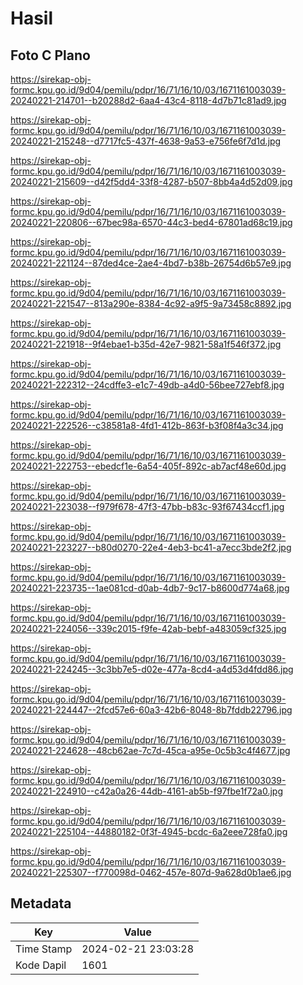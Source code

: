 # Hasil

## Foto C Plano

https://sirekap-obj-formc.kpu.go.id/9d04/pemilu/pdpr/16/71/16/10/03/1671161003039-20240221-214701--b20288d2-6aa4-43c4-8118-4d7b71c81ad9.jpg

https://sirekap-obj-formc.kpu.go.id/9d04/pemilu/pdpr/16/71/16/10/03/1671161003039-20240221-215248--d7717fc5-437f-4638-9a53-e756fe6f7d1d.jpg

https://sirekap-obj-formc.kpu.go.id/9d04/pemilu/pdpr/16/71/16/10/03/1671161003039-20240221-215609--d42f5dd4-33f8-4287-b507-8bb4a4d52d09.jpg

https://sirekap-obj-formc.kpu.go.id/9d04/pemilu/pdpr/16/71/16/10/03/1671161003039-20240221-220806--67bec98a-6570-44c3-bed4-67801ad68c19.jpg

https://sirekap-obj-formc.kpu.go.id/9d04/pemilu/pdpr/16/71/16/10/03/1671161003039-20240221-221124--87ded4ce-2ae4-4bd7-b38b-26754d6b57e9.jpg

https://sirekap-obj-formc.kpu.go.id/9d04/pemilu/pdpr/16/71/16/10/03/1671161003039-20240221-221547--813a290e-8384-4c92-a9f5-9a73458c8892.jpg

https://sirekap-obj-formc.kpu.go.id/9d04/pemilu/pdpr/16/71/16/10/03/1671161003039-20240221-221918--9f4ebae1-b35d-42e7-9821-58a1f546f372.jpg

https://sirekap-obj-formc.kpu.go.id/9d04/pemilu/pdpr/16/71/16/10/03/1671161003039-20240221-222312--24cdffe3-e1c7-49db-a4d0-56bee727ebf8.jpg

https://sirekap-obj-formc.kpu.go.id/9d04/pemilu/pdpr/16/71/16/10/03/1671161003039-20240221-222526--c38581a8-4fd1-412b-863f-b3f08f4a3c34.jpg

https://sirekap-obj-formc.kpu.go.id/9d04/pemilu/pdpr/16/71/16/10/03/1671161003039-20240221-222753--ebedcf1e-6a54-405f-892c-ab7acf48e60d.jpg

https://sirekap-obj-formc.kpu.go.id/9d04/pemilu/pdpr/16/71/16/10/03/1671161003039-20240221-223038--f979f678-47f3-47bb-b83c-93f67434ccf1.jpg

https://sirekap-obj-formc.kpu.go.id/9d04/pemilu/pdpr/16/71/16/10/03/1671161003039-20240221-223227--b80d0270-22e4-4eb3-bc41-a7ecc3bde2f2.jpg

https://sirekap-obj-formc.kpu.go.id/9d04/pemilu/pdpr/16/71/16/10/03/1671161003039-20240221-223735--1ae081cd-d0ab-4db7-9c17-b8600d774a68.jpg

https://sirekap-obj-formc.kpu.go.id/9d04/pemilu/pdpr/16/71/16/10/03/1671161003039-20240221-224056--339c2015-f9fe-42ab-bebf-a483059cf325.jpg

https://sirekap-obj-formc.kpu.go.id/9d04/pemilu/pdpr/16/71/16/10/03/1671161003039-20240221-224245--3c3bb7e5-d02e-477a-8cd4-a4d53d4fdd86.jpg

https://sirekap-obj-formc.kpu.go.id/9d04/pemilu/pdpr/16/71/16/10/03/1671161003039-20240221-224447--2fcd57e6-60a3-42b6-8048-8b7fddb22796.jpg

https://sirekap-obj-formc.kpu.go.id/9d04/pemilu/pdpr/16/71/16/10/03/1671161003039-20240221-224628--48cb62ae-7c7d-45ca-a95e-0c5b3c4f4677.jpg

https://sirekap-obj-formc.kpu.go.id/9d04/pemilu/pdpr/16/71/16/10/03/1671161003039-20240221-224910--c42a0a26-44db-4161-ab5b-f97fbe1f72a0.jpg

https://sirekap-obj-formc.kpu.go.id/9d04/pemilu/pdpr/16/71/16/10/03/1671161003039-20240221-225104--44880182-0f3f-4945-bcdc-6a2eee728fa0.jpg

https://sirekap-obj-formc.kpu.go.id/9d04/pemilu/pdpr/16/71/16/10/03/1671161003039-20240221-225307--f770098d-0462-457e-807d-9a628d0b1ae6.jpg


## Metadata

| Key        | Value               |
| ---------- | ------------------- |
| Time Stamp | 2024-02-21 23:03:28 |
| Kode Dapil | 1601                |



